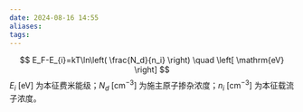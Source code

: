 ```yaml
---
date: 2024-08-16 14:55
aliases: 
tags: 
---
```

$$
E_F-E_{i}=kT\ln\left( \frac{N_d}{n_i} \right) \quad \left[ \mathrm{eV} \right]
$$
$E_{i}~ \left[ \mathrm{eV} \right]$ 为本征费米能级；$N_{d}~ \left[ \mathrm{cm^{-3}} \right]$ 为施主原子掺杂浓度；$n_{i}~ \left[ \mathrm{cm^{-3}} \right]$ 为本征载流子浓度。

